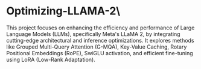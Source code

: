 # Optimizing-LLAMA-2\
This project focuses on enhancing the efficiency and performance of Large Language Models (LLMs), specifically Meta's LLaMA 2, by integrating cutting-edge architectural and inference optimizations. It explores methods like Grouped Multi-Query Attention (G-MQA), Key-Value Caching, Rotary Positional Embeddings (RoPE), SwiGLU activation, and efficient fine-tuning using LoRA (Low-Rank Adaptation).
